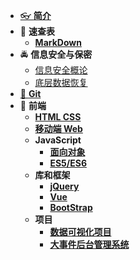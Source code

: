 - [👓 **简介**](./README.md)
- 📝 **速查表**
  - [**MarkDown**](./速查表/MarkDown/MarkDown.md)
- 🚔 **信息安全与保密**
  - [信息安全概论](./信息安全与保密/信息安全概论.md)
  - [底层数据恢复](./信息安全与保密/底层数据恢复.md)
- [🤖 **Git**](./Git/git.md)
- 🚀 **前端**
  - [**HTML CSS**](./前端/html%20css/HtmlCss.md)
  - [**移动端 Web**](./前端/html%20css/移动web.md)
  - **JavaScript**
    - [**面向对象**](./前端/JavaScript/JavaScript.md)
    - [**ES5/ES6**](./前端/JavaScript/ES5_6.md)
  - **库和框架**
    - [**jQuery**](./前端/库和框架/jQuery/jQuery.md)
    - [**Vue**](./前端/库和框架/Vue/vue.md)
    - [**BootStrap**](./前端/库和框架/bootStrap/BootStrap.md)
  - **项目**
    - [**数据可视化项目**](./前端/Project/数据可视化/笔记/数据可视化.md)
    - [**大事件后台管理系统**](./前端/Project/大事件后台管理系统/笔记/大事件后台管理系统.md)
